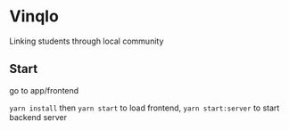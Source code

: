 # Vinqlo
Linking students through local community

## Start
go to app/frontend

``yarn install`` then
``yarn start`` to load frontend, ``yarn start:server`` to start backend server  
